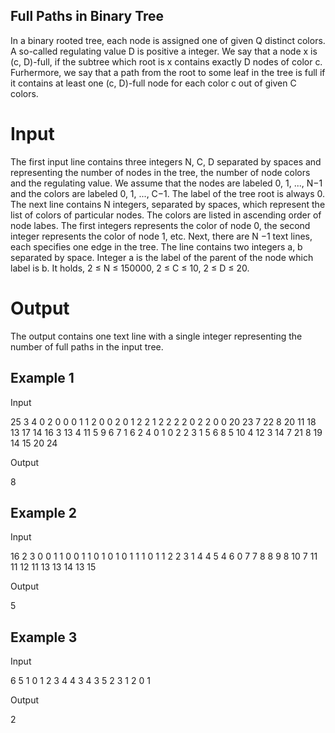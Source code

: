 ## Full Paths in Binary Tree

In a binary rooted tree, each node is assigned one of given Q distinct colors.
A so-called regulating value D is positive a integer.
We say that a node x is (c, D)-full, if the subtree which root is x contains exactly D nodes of color c.
Furhermore, we say that a path from the root to some leaf in the tree is full if it contains at least one (c, D)-full node for each color c out of given C colors.

# Input

The first input line contains three integers N, C, D separated by spaces and representing the number of nodes in the tree, the number of node colors and the regulating value.
We assume that the nodes are labeled 0, 1, ..., N−1 and the colors are labeled 0, 1, ..., C−1. The label of the tree root is always 0.
The next line contains N integers, separated by spaces, which represent the list of colors of particular nodes. The colors are listed in ascending order of node labes. The first integers represents the color of node 0, the second integer represents the color of node 1, etc.
Next, there are N −1 text lines, each specifies one edge in the tree. The line contains two integers a, b separated by space. Integer a is the label of the parent of the node which label is b.
It holds, 2 ≤ N ≤ 150000, 2 ≤ C ≤ 10, 2 ≤ D ≤ 20.

# Output

The output contains one text line with a single integer representing the number of full paths in the input tree. 

## Example 1

Input

25 3 4
0 2 0 0 0 1 1 2 0 0 2 0 1 2 2 1 2 2 2 2 0 2 2 0 0
20 23
7 22
8 20
11 18
13 17
14 16
3 13
4 11
5 9
6 7
1 6
2 4
0 1
0 2
2 3
1 5
6 8
5 10
4 12
3 14
7 21
8 19
14 15
20 24

Output

8


## Example 2

Input

16 2 3
0 0 1 1 0 0 1 1 0 1 0 1 0 1 1 1
0 1
1 2
2 3
1 4
4 5
4 6
0 7
7 8
8 9
8 10
7 11
11 12
11 13
13 14
13 15

Output

5

## Example 3

Input

6 5 1
0 1 2 3 4 4
3 4
3 5
2 3
1 2
0 1

Output

2
